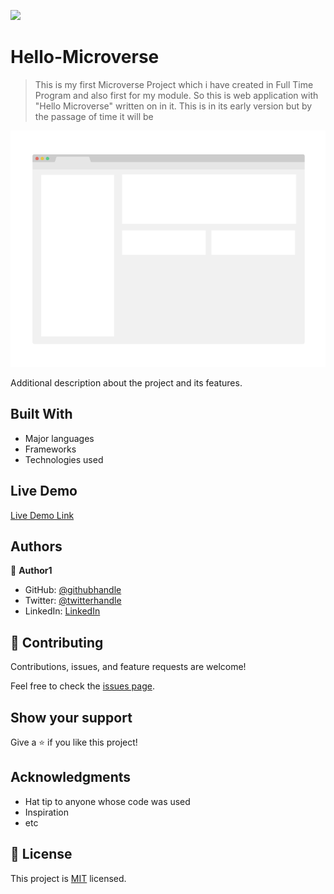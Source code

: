 ![](https://img.shields.io/badge/Microverse-blueviolet)

# Hello-Microverse

> This is my first Microverse Project which i have created in Full Time Program and also first for my module. So this
  is web application with "Hello Microverse" written on in it. This is in its early version but by the passage of time 
  it will be 

![screenshot](./app_screenshot.png)

Additional description about the project and its features.

## Built With

- Major languages
- Frameworks
- Technologies used

## Live Demo

[Live Demo Link](https://livedemo.com)

## Authors

👤 **Author1**

- GitHub: [@githubhandle](https://github.com/HAMMAS-SALEEM)
- Twitter: [@twitterhandle](https://twitter.com/HammasSaleem4)
- LinkedIn: [LinkedIn](www.linkedin.com/in/hammas-saleem-407)


## 🤝 Contributing

Contributions, issues, and feature requests are welcome!

Feel free to check the [issues page](../../issues/).

## Show your support

Give a ⭐️ if you like this project!

## Acknowledgments

- Hat tip to anyone whose code was used
- Inspiration
- etc

## 📝 License

This project is [MIT](./MIT.md) licensed.

